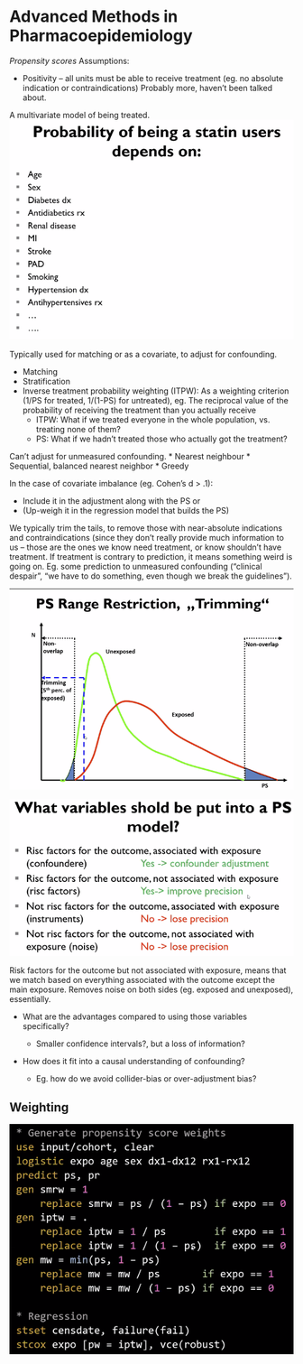 # Advanced Methods in Pharmacoepidemiology
*Propensity scores*
Assumptions:
* Positivity – all units must be able to receive treatment (eg. no absolute indication or contraindications)
Probably more, haven’t been talked about. 

A multivariate model of being treated.
![](BearImages/D3007793-1E22-430A-941F-94B5569B076A-2458-000009C0032F79A0/9A1066F5-DBE7-4F34-8575-7B4432004BBE.png)

Typically used for matching or as a covariate, to adjust for confounding. 
* Matching 
* Stratification 
* Inverse treatment probability weighting (ITPW): As a weighting criterion (1/PS for treated, 1/(1-PS) for untreated), eg. The reciprocal value of the probability of receiving the treatment than you actually receive
	* ITPW: What if we treated everyone in the whole population, vs. treating none of them?
	* PS: What if we hadn’t treated those who actually got the treatment?

Can’t adjust for unmeasured confounding.
	* Nearest neighbour
	* Sequential, balanced nearest neighbor
	* Greedy

In the case of covariate imbalance (eg. Cohen’s d > .1):
* Include it in the adjustment along with the PS or
* (Up-weigh it in the regression model that builds the PS)

We typically trim the tails, to remove those with near-absolute indications and contraindications (since they don’t really provide much information to us – those are the ones we know need treatment, or know shouldn’t have treatment. If treatment is contrary to prediction, it means something weird is going on. Eg. some prediction to unmeasured confounding (“clinical despair”, “we have to do something, even though we break the guidelines”).

![](BearImages/504D7FB6-B8DB-4620-B8D7-73B0A6953985-2458-00000B21CD28F883/1453C83B-36D6-4889-93E7-11CFE0355D18.png)


![](BearImages/7105D734-7ACC-494D-9E49-44B8E6A42F9F-2458-00000B46047AD12D/23D3F17D-D761-421D-A485-847E0CEF34DF.png)

Risk factors for the outcome but not associated with exposure, means that we match based on everything associated with the outcome except the main exposure. Removes noise on both sides (eg. exposed and unexposed), essentially.

* What are the advantages compared to using those variables specifically?
	* Smaller confidence intervals?, but a loss of information?

* How does it fit into a causal understanding of confounding?
	* Eg. how do we avoid collider-bias or over-adjustment bias?


## Weighting
![](BearImages/7A913580-3E1D-4426-B2ED-24A352B24B37-2458-00000DBAD06A110F/64916320-DA4D-4A58-AA6D-1F030D9A393A.png)

<!-- {BearID:400D26FC-D345-4E40-B050-6A7FAEC5D1F7-2458-00000909ED8DC19F} -->
